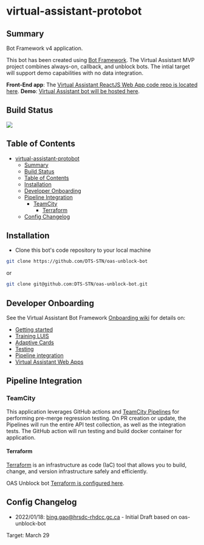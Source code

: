 # virtual-assistant-protobot

## Summary

Bot Framework v4 application.

This bot has been created using [Bot Framework](https://dev.botframework.com). The Virtual Assistant MVP project combines always-on, callback, and unblock bots. The intial target will support demo capabilities with no data integration. 

**Front-End app**: The [Virtual Assistant ReactJS Web App code repo is located here](https://github.com/DTS-STN/virtual-assistant-reactjs).
**Demo**: [Virtual Assistant bot will be hosted here](https://virtual-assistant-web-app-main.bdm-dev.dts-stn.com/).

## Build Status

<a href="https://teamcity.dts-stn.com/viewType.html?buildTypeId=OasUnlockBot_DeployBdmDev&guest=1" >
<img src="https://teamcity.dts-stn.com/app/rest/builds/buildType:(id:5076)/statusIcon"/>
</a>

## Table of Contents

- [virtual-assistant-protobot](#virtual-assistant-protobot)
  - [Summary](#summary)
  - [Build Status](#build-status)
  - [Table of Contents](#table-of-contents)
  - [Installation](#installation)
  - [Developer Onboarding](#developer-onboarding)
  - [Pipeline Integration](#pipeline-integration)
    - [TeamCity](#teamcity)
      - [Terraform](#terraform)
  - [Config Changelog](#config-changelog)

## Installation

- Clone this bot's code repository to your local machine

```bash
git clone https://github.com/DTS-STN/oas-unblock-bot
```

or

```bash
git clone git@github.com:DTS-STN/oas-unblock-bot.git
```

## Developer Onboarding

See the Virtual Assistant Bot Framework [Onboarding wiki](https://github.com/DTS-STN/Virtual-Assistant-Bot-Framework/wiki/5.-Developer-Onboarding) for details on:

- [Getting started](https://github.com/DTS-STN/Virtual-Assistant-Bot-Framework/wiki/5.-Developer-Onboarding#getting-started)
- [Training LUIS](https://github.com/DTS-STN/Virtual-Assistant-Bot-Framework/wiki/6.-LUIS)
- [Adaptive Cards](https://github.com/DTS-STN/Virtual-Assistant-Bot-Framework/wiki/7.-Adaptive-Cards)
- [Testing](https://github.com/DTS-STN/Virtual-Assistant-Bot-Framework/wiki/5.-Developer-Onboarding#testing)
- [Pipeline integration](https://github.com/DTS-STN/Virtual-Assistant-Bot-Framework/wiki/8.-DevOps-&-Publishing)
- [Virtual Assistant Web Apps](https://github.com/DTS-STN/Virtual-Assistant-Bot-Framework/wiki/8.-Virtual-Assistant-Web-App)

## Pipeline Integration

### TeamCity

This application leverages GitHub actions and [TeamCity Pipelines](https://teamcity.dts-stn.com/ 'TeamCity Login') for performing pre-merge regression testing. On PR creation or update, the Pipelines will run the entire API test collection, as well as the integration tests. The GitHub action will run testing and build docker container for application.

#### Terraform

[Terraform](https://www.terraform.io/intro/index.html 'Terraform intro') is an infrastructure as code (IaC) tool that allows you to build, change, and version infrastructure safely and efficiently.

OAS Unblock bot [Terraform is configured here](https://teamcity.dts-stn.com/buildConfiguration/OasUnlockBot_Terraform_TerraformOasUnblockBot?#all-projects 'Unblock Bot Terraform profile').

## Config Changelog

- 2022/01/18: bing.gao@hrsdc-rhdcc.gc.ca - Initial Draft based on oas-unblock-bot


Target:
March 29
